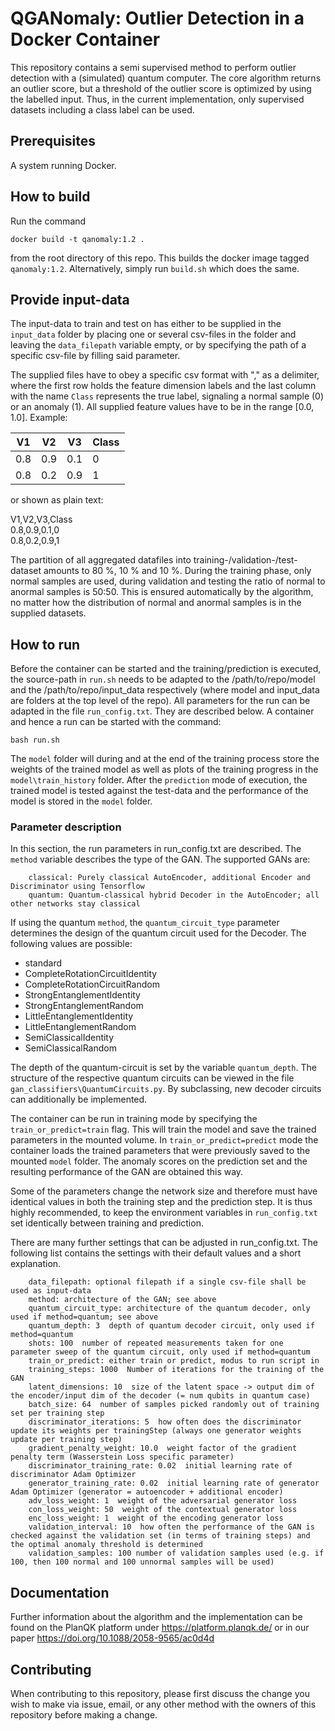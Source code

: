 # QGANomaly: Outlier Detection in a Docker Container
This repository contains a semi supervised method to perform outlier detection with a (simulated) quantum computer.
The core algorithm returns an outlier score, but a threshold of the outlier score is optimized by using the labelled
input. Thus, in the current implementation, only supervised datasets including a class label can be used.

## Prerequisites
A system running Docker.

## How to build
Run the command
```
docker build -t qanomaly:1.2 .
```
from the root directory of this repo. This builds the docker image tagged `qanomaly:1.2`. Alternatively,
simply run `build.sh` which does the same.

## Provide input-data
The input-data to train and test on has either to be supplied in the `input_data` folder by placing one or several csv-files
in the folder and leaving the `data_filepath` variable empty, or by specifying the path of a specific csv-file by filling said parameter.

The supplied files have to obey a specific csv format with "," as a delimiter, where the first row holds the feature
dimension labels and the last column with the name `Class` represents the true label, signaling a normal sample (0) or an
anomaly (1). All supplied feature values have to be in the range [0.0, 1.0]. Example:

|V1|V2|V3|Class|
|---|---|---|---|
|0.8|0.9|0.1|0|
|0.8|0.2|0.9|1|

or shown as plain text:

V1,V2,V3,Class\
0.8,0.9,0.1,0\
0.8,0.2,0.9,1

The partition of all aggregated datafiles into training-/validation-/test-dataset amounts to 80 %, 10 % and 10 %.
During the training phase, only normal samples are used, during validation and testing the ratio of normal to anormal
samples is 50:50. This is ensured automatically by the algorithm, no matter how the distribution of normal and anormal
samples is in the supplied datasets.

## How to run
Before the container can be started and the training/prediction is executed, the source-path in `run.sh` needs to be
adapted to the /path/to/repo/model and the /path/to/repo/input_data respectively (where model and input_data are folders
at the top level of the repo). All parameters for the run can be adapted in the file `run_config.txt`.
They are described below. A container and hence a run can be started with the command:
```
bash run.sh
```

The `model` folder will during and at the end of the training process store the weights of the trained model as well as
plots of the training progress in the `model\train_history` folder. After the `prediction` mode of execution, the trained model is tested
against the test-data and the performance of the model is stored in the `model` folder.

### Parameter description
In this section, the run parameters in run_config.txt are described. The `method` variable describes the type of the GAN.
The supported GANs are:
```
    classical: Purely classical AutoEncoder, additional Encoder and Discriminator using Tensorflow
    quantum: Quantum-classical hybrid Decoder in the AutoEncoder; all other networks stay classical
```

If using the quantum `method`, the `quantum_circuit_type` parameter determines the design of the quantum circuit used for the Decoder.
The following values are possible:

- standard
- CompleteRotationCircuitIdentity
- CompleteRotationCircuitRandom
- StrongEntanglementIdentity
- StrongEntanglementRandom
- LittleEntanglementIdentity
- LittleEntanglementRandom
- SemiClassicalIdentity
- SemiClassicalRandom

The depth of the quantum-circuit is set by the variable `quantum_depth`. The structure of the respective quantum circuits can be viewed in the file `gan_classifiers\QuantumCircuits.py`. By subclassing, new
decoder circuits can additionally be implemented.

The container can be run in training mode by specifying the `train_or_predict=train` flag. This will train the model and save the trained parameters in the mounted volume.
In `train_or_predict=predict` mode the container loads the trained parameters that were previously saved to the mounted `model` folder.
The anomaly scores on the prediction set and the resulting performance of the GAN are obtained this way.

Some of the parameters change the network size and therefore
must have identical values in both the training step and the prediction step. It is thus highly recommended,
to keep the environment variables in `run_config.txt` set identically between training and prediction.

There are many further settings that can be adjusted in run_config.txt. The following list contains the settings with
their default values and a short explanation.
```
    data_filepath: optional filepath if a single csv-file shall be used as input-data
    method: architecture of the GAN; see above
    quantum_circuit_type: architecture of the quantum decoder, only used if method=quantum; see above
    quantum_depth: 3  depth of quantum decoder circuit, only used if method=quantum
    shots: 100  number of repeated measurements taken for one parameter sweep of the quantum circuit, only used if method=quantum 
    train_or_predict: either train or predict, modus to run script in
    training_steps: 1000  Number of iterations for the training of the GAN
    latent_dimensions: 10  size of the latent space -> output dim of the encoder/input dim of the decoder (= num qubits in quantum case)
    batch_size: 64  number of samples picked randomly out of training set per training step
    discriminator_iterations: 5  how often does the discriminator update its weights per trainingStep (always one generator weights update per training step)
    gradient_penalty_weight: 10.0  weight factor of the gradient penalty term (Wasserstein Loss specific parameter)
    discriminator_training_rate: 0.02  initial learning rate of discriminator Adam Optimizer
    generator_training_rate: 0.02  initial learning rate of generator Adam Optimizer (generator = autoencoder + additional encoder)
    adv_loss_weight: 1  weight of the adversarial generator loss
    con_loss_weight: 50  weight of the contextual generator loss
    enc_loss_weight: 1  weight of the encoding generator loss
    validation_interval: 10  how often the performance of the GAN is checked against the validation set (in terms of training steps) and the optimal anomaly threshold is determined
    validation_samples: 100 number of validation samples used (e.g. if 100, then 100 normal and 100 unnormal samples will be used)
```

## Documentation
Further information about the algorithm and the implementation can be found on the PlanQK platform under https://platform.planqk.de/ or in our paper https://doi.org/10.1088/2058-9565/ac0d4d

## Contributing
When contributing to this repository, please first discuss the change you wish to make via issue, email, or any other method with the owners of this repository before making a change.
